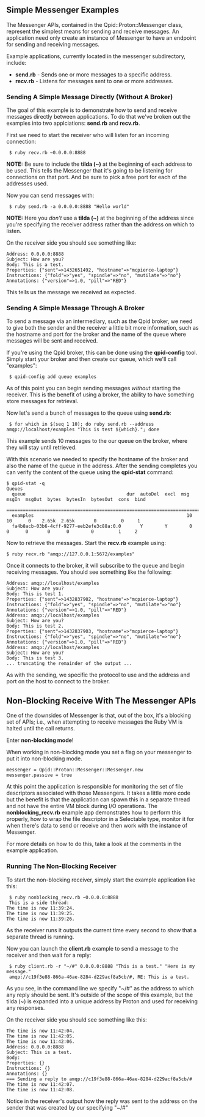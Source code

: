 ## Simple Messenger Examples

The Messenger APIs, contained in the Qpid::Proton::Messenger class, represent the simplest means for sending and receive messages. An application need only create an instance of Messenger to have an endpoint for sending and receiving messages.

Example applications, currently located in the messenger subdirectory, include:

* **send.rb** - Sends one or more messages to a specific address.
* **recv.rb** - Listens for messages sent to one or more addresses.

### Sending A Simple Message Directly (Without A Broker)

The goal of this example is to demonstrate how to send and receive messages directly between applications. To do that we've broken out the examples into two applciations: **send.rb** and **recv.rb**.

First we need to start the receiver who will listen for an incoming connection:

```
 $ ruby recv.rb ~0.0.0.0:8888
```

**NOTE:** Be sure to include the **tilda (~)** at the beginning of each address to be used. This tells the Messenger that it's going to be listening for connections on that port. And be sure to pick a free port for each of the addresses used.

Now you can send messages with:

```
 $ ruby send.rb -a 0.0.0.0:8888 "Hello world"
```

**NOTE:** Here you *don't* use a **tilda (~)** at the beginning of the address since you're specifying the receiver address rather than the address on which to listen.

On the receiver side you should see something like:

```
Address: 0.0.0.0:8888
Subject: How are you?
Body: This is a test.
Properties: {"sent"=>1432651492, "hostname"=>"mcpierce-laptop"}
Instructions: {"fold"=>"yes", "spindle"=>"no", "mutilate"=>"no"}
Annotations: {"version"=>1.0, "pill"=>"RED"}

```

This tells us the message we received as expected.

### Sending A Simple Message Through A Broker

To send a message via an intermediary, such as the Qpid broker, we need to give both the sender and the receiver a little bit more information, such as the hostname and port for the broker and the name of the queue where messages will be sent and received.

If you're using the Qpid broker, this can be done using the **qpid-config**
tool. Simply start your broker and then create our queue, which we'll call "examples":

```
 $ qpid-config add queue examples
```

As of this point you can begin sending messages *without* starting the receiver. This is the benefit of using a broker, the ability to have something store messages for retrieval.

Now let's send a bunch of messages to the queue using **send.rb**:

```
 $ for which in $(seq 1 10); do ruby send.rb --address amqp://localhost/examples "This is test ${which}."; done
```

This example sends 10 messages to the our queue on the broker, where they will stay until retrieved.

With this scenario we needed to specify the hostname of the broker and also the name of the queue in the address. After the sending completes you can verify the content of the queue using the **qpid-stat** command:

```
$ qpid-stat -q
Queues
  queue                                     dur  autoDel  excl  msg   msgIn  msgOut  bytes  bytesIn  bytesOut  cons  bind
  =========================================================================================================================
  examples                                                        10    10      0    2.65k  2.65k       0         0     1
  fa4b8acb-03b6-4cff-9277-eeb2efe3c88a:0.0       Y        Y        0     0      0       0      0        0         1     2
```

Now to retrieve the messages. Start the **recv.rb** example using:

```
$ ruby recv.rb "amqp://127.0.0.1:5672/examples"
```

Once it connects to the broker, it will subscribe to the queue and begin receiving messages. You should see something like the following:

```
Address: amqp://localhost/examples
Subject: How are you?
Body: This is test 1.
Properties: {"sent"=>1432837902, "hostname"=>"mcpierce-laptop"}
Instructions: {"fold"=>"yes", "spindle"=>"no", "mutilate"=>"no"}
Annotations: {"version"=>1.0, "pill"=>"RED"}
Address: amqp://localhost/examples
Subject: How are you?
Body: This is test 2.
Properties: {"sent"=>1432837903, "hostname"=>"mcpierce-laptop"}
Instructions: {"fold"=>"yes", "spindle"=>"no", "mutilate"=>"no"}
Annotations: {"version"=>1.0, "pill"=>"RED"}
Address: amqp://localhost/examples
Subject: How are you?
Body: This is test 3.
... truncating the remainder of the output ...
```

As with the sending, we specific the protocol to use and the address and port on the host to connect to the broker.

##  Non-Blocking Receive With The Messenger APIs

One of the downsides of Messenger is that, out of the box, it's a blocking set of APIs; i.e., when attempting to receive messages the Ruby VM is halted until the call returns.

Enter **non-blocking mode**!

When working in non-blocking mode you set a flag on your messenger to put it into non-blocking mode.

```
messenger = Qpid::Proton::Messenger::Messenger.new
messenger.passive = true
```

At this point the application is responsible for monitoring the set of file descriptors associated with those Messengers. It takes a little more code but the benefit is that the application can spawn this in a separate thread and not have the entire VM block during I/O operations. The **nonblocking_recv.rb** example app demonstrates how to perform this properly, how to wrap the file descriptor in a Selectable type, monitor it for when there's data to send or receive and then work with the instance of Messenger.

For more details on how to do this, take a look at the comments in the example application.


### Running The Non-Blocking Receiver

To start the non-blocking receiver, simply start the example application like this:

```
 $ ruby nonblocking_recv.rb ~0.0.0.0:8888
 This is a side thread:
The time is now 11:39:24.
The time is now 11:39:25.
The time is now 11:39:26.
```

As the receiver runs it outputs the current time every second to show that a separate thread is running.

Now you can launch the **client.rb** example to send a message to the receiver and then wait for a reply:

```
 $ ruby client.rb -r "~/#" 0.0.0.0:8888 "This is a test." "Here is my message."
 amqp://c19f3e88-866a-46ae-8284-d229acf8a5cb/#, RE: This is a test.
```

As you see, in the command line we specify "~/#" as the address to which any reply should be sent. It's outside of the scope of this example, but the tilda (~) is expanded into a unique address by Proton and used for receiving any responses.

On the receiver side you should see something like this:

```
The time is now 11:42:04.
The time is now 11:42:05.
The time is now 11:42:06.
Address: 0.0.0.0:8888
Subject: This is a test.
Body:
Properties: {}
Instructions: {}
Annotations: {}
=== Sending a reply to amqp://c19f3e88-866a-46ae-8284-d229acf8a5cb/#
The time is now 11:42:07.
The time is now 11:42:08.
```

Notice in the receiver's output how the reply was sent to the address on the sender that was created by our specifying "~/#"

